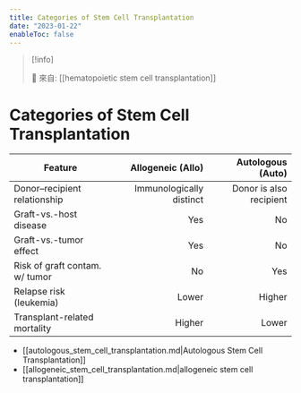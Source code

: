 ```yaml
---
title: Categories of Stem Cell Transplantation
date: "2023-01-22"
enableToc: false
---
```


> [!info]
>
> 🌱 來自: [[hematopoietic stem cell transplantation]]


# Categories of Stem Cell Transplantation

| Feature                      | Allogeneic (Allo) | Autologous (Auto) |
|------------------------------|------------------:|-----------------:|
| Donor–recipient relationship| Immunologically distinct | Donor is also recipient |
| Graft-vs.-host disease      |                Yes |                  No |
| Graft-vs.-tumor effect      |                Yes |                  No |
| Risk of graft contam. w/ tumor |              No |                 Yes |
| Relapse risk (leukemia)     |              Lower |               Higher |
| Transplant-related mortality|             Higher |               Lower |

- [[autologous_stem_cell_transplantation.md|Autologous Stem Cell Transplantation]]
- [[allogeneic_stem_cell_transplantation.md|allogeneic stem cell transplantation]]
